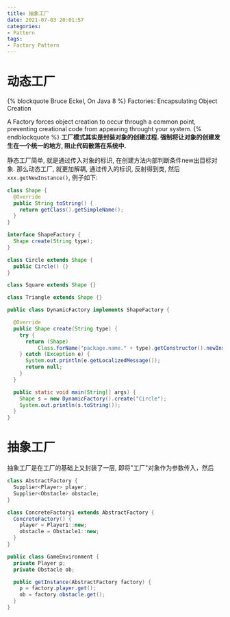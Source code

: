 ```yaml
---
title: 抽象工厂
date: 2021-07-03 20:01:57
categories:
- Pattern
tags:
- Factory Pattern
---
```


# 动态工厂
{% blockquote Bruce Eckel, On Java 8 %}
Factories: Encapsulating Object Creation

A Factory forces object creation to occur through a common point, preventing creational code from appearing throught your system.
{% endblockquote %}
**工厂模式其实是封装对象的创建过程. 强制将让对象的创建发生在一个统一的地方, 阻止代码散落在系统中.**

静态工厂简单, 就是通过传入对象的标识, 在创建方法内部判断条件new出目标对象.
那么动态工厂, 就更加解耦, 通过传入的标识, 反射得到类, 然后`xxx.getNewInstance()`, 例子如下:
```java
class Shape {
  @Override
  public String toString() {
    return getClass().getSimpleName();
  }
}

interface ShapeFactory {
  Shape create(String type);
}

class Circle extends Shape {
  public Circle() {}
}

class Square extends Shape {}

class Triangle extends Shape {}

public class DynamicFactory implements ShapeFactory {

  @Override
  public Shape create(String type) {
    try {
      return (Shape)
          Class.forName("package.name." + type).getConstructor().newInstance();
    } catch (Exception e) {
      System.out.println(e.getLocalizedMessage());
      return null;
    }
  }

  public static void main(String[] args) {
    Shape s = new DynamicFactory().create("Circle");
    System.out.println(s.toString());
  }
}
```

# 抽象工厂
抽象工厂是在工厂的基础上又封装了一层, 即将"工厂"对象作为参数传入，然后
```java
class AbstractFactory {
  Supplier<Player> player;
  Supplier<Obstacle> obstacle;
}

class ConcreteFactory1 extends AbstractFactory {
  ConcreteFactory() {
    player = Player1::new;
    obstacle = Obstacle1::new;
  }
}

public class GameEnvironment {
  private Player p;
  private Obstacle ob;

  public getInstance(AbstractFactory factory) {
    p = factory.player.get();
    ob = factory.obstacle.get();
  }
}

```
